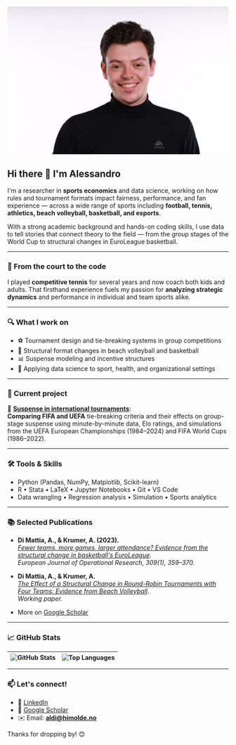<img src="https://github.com/AEGDDI/AEGDDI/blob/main/professional.jpg" width="600px" alt="Alessandro Di Mattia">

## Hi there 👋 I'm Alessandro

I'm a researcher in **sports economics** and data science, working on how rules and tournament formats impact fairness, performance, and fan experience — across a wide range of sports including **football, tennis, athletics, beach volleyball, basketball, and esports**.

With a strong academic background and hands-on coding skills, I use data to tell stories that connect theory to the field — from the group stages of the World Cup to structural changes in EuroLeague basketball.

---

### 🎾 From the court to the code

I played **competitive tennis** for several years and now coach both kids and adults. That firsthand experience fuels my passion for **analyzing strategic dynamics** and performance in individual and team sports alike.

---

### 🔍 What I work on

- ⚽️ Tournament design and tie-breaking systems in group competitions  
- 🏐 Structural format changes in beach volleyball and basketball  
- 📊 Suspense modeling and incentive structures  
- 🤖 Applying data science to sport, health, and organizational settings

---

### 🚀 Current project

🔗 [**Suspense in international tournaments**](https://github.com/AEGDDI/tiebreak_wc):  
**Comparing FIFA and UEFA** tie-breaking criteria and their effects on group-stage suspense using minute-by-minute data, Elo ratings, and simulations from the UEFA European Championships (1984–2024) and FIFA World Cups (1986–2022).

---

### 🛠️ Tools & Skills

- Python (Pandas, NumPy, Matplotlib, Scikit-learn)
- R • Stata • LaTeX • Jupyter Notebooks • Git • VS Code
- Data wrangling • Regression analysis • Simulation • Sports analytics

---

### 📚 Selected Publications

- **Di Mattia, A., & Krumer, A. (2023).**  
  [*Fewer teams, more games, larger attendance? Evidence from the structural change in basketball's EuroLeague*](https://www.sciencedirect.com/science/article/pii/S0377221723001683).  
  *European Journal of Operational Research, 309(1), 359–370.*

- **Di Mattia, A., & Krumer, A.**  
  [*The Effect of a Structural Change in Round-Robin Tournaments with Four Teams: Evidence from Beach Volleyball*](https://www.researchgate.net/publication/365996717_The_Effect_of_a_Structural_Change_in_Round-Robin_Tournaments_with_Four_Teams_Evidence_from_Beach_Volleyball).  
  *Working paper.*

- More on [Google Scholar](https://scholar.google.com/citations?user=Y39bRxoAAAAJ&hl=en&oi=ao)

---

### 📈 GitHub Stats

| ![GitHub Stats](https://github-readme-stats.vercel.app/api?username=AEGDDI&show_icons=true&theme=tokyonight&hide_title=true) | ![Top Languages](https://github-readme-stats.vercel.app/api/top-langs/?username=AEGDDI&layout=compact&theme=tokyonight) |
|:--:|:--:|

---

### 📫 Let's connect!

- 💼 [LinkedIn](https://www.linkedin.com/in/alessandro-di-mattia/)
- 🧾 [Google Scholar](https://scholar.google.com/citations?user=Y39bRxoAAAAJ&hl=en&oi=ao)
- ✉️ Email: **aldi@himolde.no**

Thanks for dropping by! 😊
